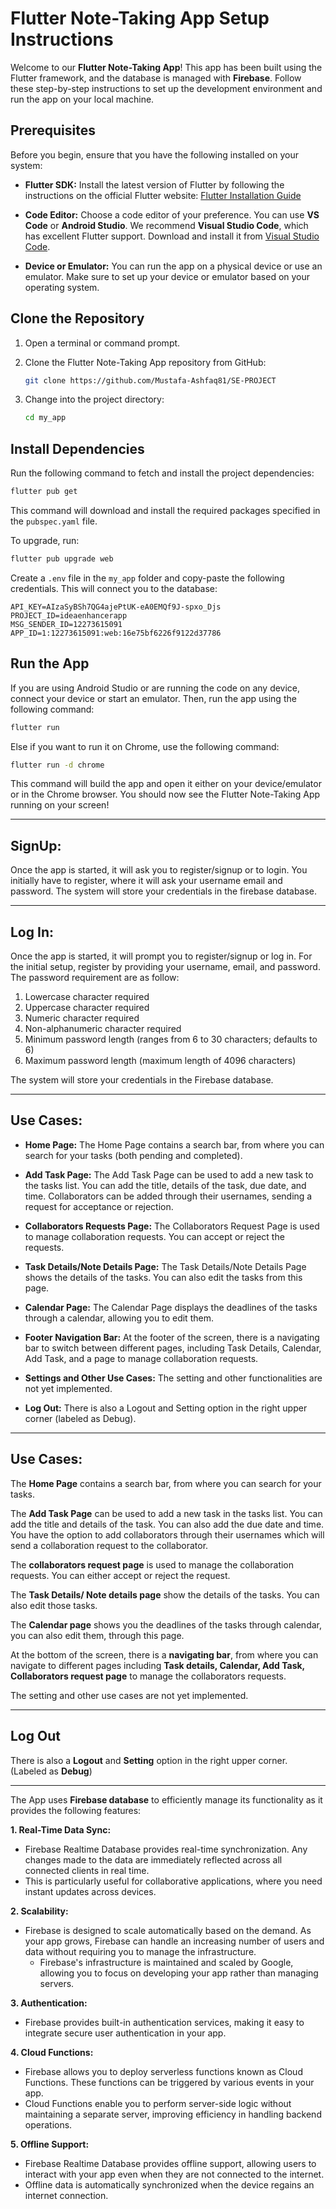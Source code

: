 # Flutter Note-Taking App Setup Instructions

Welcome to our **Flutter Note-Taking App**! This app has been built using the Flutter framework, and the database is managed with **Firebase**. Follow these step-by-step instructions to set up the development environment and run the app on your local machine.

## **Prerequisites**

Before you begin, ensure that you have the following installed on your system:

- **Flutter SDK:** Install the latest version of Flutter by following the instructions on the official Flutter website: [Flutter Installation Guide](https://flutter.dev/docs/get-started/install)

- **Code Editor:** Choose a code editor of your preference. You can use **VS Code** or **Android Studio**. We recommend **Visual Studio Code**, which has excellent Flutter support. Download and install it from [Visual Studio Code](https://code.visualstudio.com/).

- **Device or Emulator:** You can run the app on a physical device or use an emulator. Make sure to set up your device or emulator based on your operating system.

## **Clone the Repository**

1. Open a terminal or command prompt.

2. Clone the Flutter Note-Taking App repository from GitHub:

   ```bash
   git clone https://github.com/Mustafa-Ashfaq81/SE-PROJECT
   ```

3. Change into the project directory:

   ```bash
   cd my_app
   ```

## **Install Dependencies**

Run the following command to fetch and install the project dependencies:

```bash
flutter pub get
```

This command will download and install the required packages specified in the `pubspec.yaml` file.

To upgrade, run:

```bash
flutter pub upgrade web
```

Create a `.env` file in the `my_app` folder and copy-paste the following credentials. This will connect you to the database:

```env
API_KEY=AIzaSyBSh7QG4ajePtUK-eA0EMQf9J-spxo_Djs
PROJECT_ID=ideaenhancerapp
MSG_SENDER_ID=12273615091
APP_ID=1:12273615091:web:16e75bf6226f9122d37786
```

## **Run the App**

If you are using Android Studio or are running the code on any device, connect your device or start an emulator. Then, run the app using the following command:

```bash
flutter run
```

Else if you want to run it on Chrome, use the following command:

```bash
flutter run -d chrome
```

This command will build the app and open it either on your device/emulator or in the Chrome browser. You should now see the Flutter Note-Taking App running on your screen!

---

## SignUp:

Once the app is started, it will ask you to register/signup or to login. You initially have to register, where it will ask your username email and password.
The system will store your credentials in the firebase database.

---

## Log In:

Once the app is started, it will prompt you to register/signup or log in. For the initial setup, register by providing your username, email, and password. The password requirement are as follow:
1. Lowercase character required
2. Uppercase character required
3. Numeric character required
4. Non-alphanumeric character required
5. Minimum password length (ranges from 6 to 30 characters; defaults to 6)
6. Maximum password length (maximum length of 4096 characters)

The system will store your credentials in the Firebase database.

---


## **Use Cases:**

- **Home Page:**
  The Home Page contains a search bar, from where you can search for your tasks (both pending and completed).

- **Add Task Page:**
  The Add Task Page can be used to add a new task to the tasks list. You can add the title, details of the task, due date, and time. Collaborators can be added through their usernames, sending a request for acceptance or rejection.

- **Collaborators Requests Page:**
  The Collaborators Request Page is used to manage collaboration requests. You can accept or reject the requests.

- **Task Details/Note Details Page:**
  The Task Details/Note Details Page shows the details of the tasks. You can also edit the tasks from this page.

- **Calendar Page:**
  The Calendar Page displays the deadlines of the tasks through a calendar, allowing you to edit them.

- **Footer Navigation Bar:**
  At the footer of the screen, there is a navigating bar to switch between different pages, including Task Details, Calendar, Add Task, and a page to manage collaboration requests.

- **Settings and Other Use Cases:**
  The setting and other functionalities are not yet implemented.

- **Log Out:**
  There is also a Logout and Setting option in the right upper corner (labeled as Debug).

---



## Use Cases:

The **Home Page** contains a search bar, from where you can search for your tasks.

The **Add Task Page** can be used to add a new task in the tasks list. You can add the title and details of the task. You can also add the due date and time. You have the option to add collaborators through their usernames which will send a collaboration request to the collaborator.

The **collaborators request page** is used to manage the collaboration requests. You can either accept or reject the request.

The **Task Details/ Note details page** show the details of the tasks. You can also edit those tasks.

The **Calendar page** shows you the deadlines of the tasks through calendar, you can also edit them, through this page.
 
At the bottom of the screen, there is a **navigating bar**, from where you can navigate to different pages including **Task details, Calendar, Add Task, Collaborators request page** to manage the collaborators requests.

The setting and other use cases are not yet implemented.


---


## Log Out
There is also a **Logout** and **Setting** option in the right upper corner. (Labeled as **Debug**)

---


The App uses **Firebase database** to efficiently manage its functionality as it provides the following features:

**1. Real-Time Data Sync:**
   - Firebase Realtime Database provides real-time synchronization. Any changes made to the data are immediately reflected across all connected clients in real time.
   - This is particularly useful for collaborative applications, where you need instant updates across devices.


**2. Scalability:**
 
- Firebase is designed to scale automatically based on the demand. As your app grows, Firebase can handle an increasing number of users and data without requiring you to manage the infrastructure.
   - Firebase's infrastructure is maintained and scaled by Google, allowing you to focus on developing your app rather than managing servers.


**3. Authentication:**
   - Firebase provides built-in authentication services, making it easy to integrate secure user authentication in your app.


**4. Cloud Functions:**
   - Firebase allows you to deploy serverless functions known as Cloud Functions. These functions can be triggered by various events in your app.
   - Cloud Functions enable you to perform server-side logic without maintaining a separate server, improving efficiency in handling backend operations.


**5. Offline Support:**
   - Firebase Realtime Database provides offline support, allowing users to interact with your app even when they are not connected to the internet.
   - Offline data is automatically synchronized when the device regains an internet connection.



